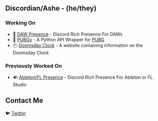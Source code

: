 ## Discordian/Ashe - (he/they)

<!--
**Discord-ian/Discord-ian** is a ✨ _special_ ✨ repository because its `README.md` (this file) appears on your GitHub profile.

Here are some ideas to get you started:

- 🔭 I’m currently working on ...
- 🌱 I’m currently learning ...
- 👯 I’m looking to collaborate on ...
- 🤔 I’m looking for help with ...
- 💬 Ask me about ...
- 📫 How to reach me: ...
- 😄 Pronouns: ...
- ⚡ Fun fact: ...
-->
### Working On
- 💬 [DAW Presence](https://github.com/Discord-ian/DAW-Presence/tree/0.9.9) - Discord Rich Presence For DAWs
- 🍗 [PUBGy](https://github.com/Discord-ian/pubgy) - A Python API Wrapper for [PUBG](https://developer.pubg.com/)
- 🕙 [Doomsday Clock](https://discord-ian.github.io/doomsdayclock/) - A website containing information on the Doomsday Clock

### Previously Worked On
- 🔊 [Ableton/FL Presence](https://github.com/Discord-ian/Ableton-Presence) - Discord Rich Presence For Ableton or FL Studio

## Contact Me
🐦 [Twitter](https://twitter.com/_discordian)
